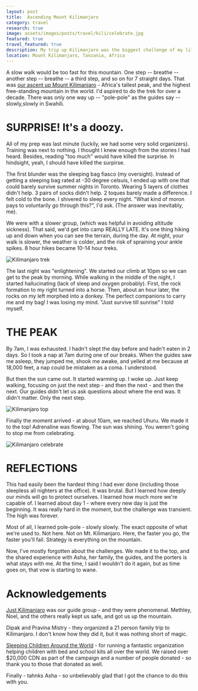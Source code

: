 ```yaml
---
layout: post
title:  Ascending Mount Kilimanjaro
category: travel
research: true
image: assets/images/posts/travel/kili/celebrate.jpg
featured: true
travel_featured: true
description: My trip up Kilimanjaro was the biggest challenge of my life, but I'd do it agian.
location: Mount Kilimanjaro, Tanzania, Africa
---
```


A slow walk would be too fast for this mountain. One step -- breathe -- another step -- breathe -- a third step, and so on for 7 straight days. That was [our ascent up Mount Kilimanjaro](https://youtu.be/4G02RIr5wmw) - Africa's tallest peak, and the highest free-standing mountain in the world. I'd aspired to do the trek for over a decade. There was only one way up -- "pole-pole" as the guides say -- slowly,slowly in Swahili.

# SURPRISE! It's a doozy.

All of my prep was last minute (luckily, we had some very solid organizers). Training was next to nothing. I thought I knew enough from the stories I had heard. Besides, reading "too much" would have killed the surprise. In hindsight, yeah, I should have killed the surpirse.

The first blunder was the sleeping bag fiasco (my oversight). Instead of getting a sleeping bag rated at -30 degree celsuis, I ended up with one that could barely survive summer nights in Toronto. Wearing 5 layers of clothes didn't help. 3 pairs of socks didn't help. 2 toques barely made a difference. I felt cold to the bone. I shivered to sleep every night. "What kind of moron pays to voluntarily go through this?", I'd ask. (The answer was inevitably, me).

We were with a slower group, (which was helpful in avoiding altitude sickness). That said, we'd get into camp REALLY LATE. It's one thing hiking up and down when you can see the terrain, during the day. At night, your walk is slower, the weather is colder, and the risk of spraining your ankle spikes. 8 hour hikes became 10-14 hour treks.

![Kilimanjaro trek]({{site.url}}/assets/images/posts/travel/kili/trek.jpg)

The last night was "enlightening". We started our climb at 10pm so we can get to the peak by morning. While walking in the middle of the night, I started hallucinating (lack of sleep and oxygen probably). First, the rock formation to my right turned into a horse. Then, about an hour later, the rocks on my left morphed into a donkey. The perfect companions to carry me and my bag! I was losing my mind. "Just survive till sunrise" I told myself.

# THE PEAK

By 7am, I was exhausted. I hadn't slept the day before and hadn't eaten in 2 days. So I took a nap at 7am during one of our breaks. When the guides saw me asleep, they jumped me, shook me awake, and yelled at me because at 18,000 feet, a nap could be mistaken as a coma. I understood.

But then the sun came out. It started warming up. I woke up. Just keep walking, focusing on just the next step - and then the next - and then the next. Our guides didn't let us ask questions about where the end was. It didn't matter. Only the next step.

![Kilimanjaro top]({{site.url}}/assets/images/posts/travel/kili/ash_top.jpg)

Finally the moment arrived - at about 10am, we reached Uhuru. We made it to the top! Adrenaline was flowing. The sun was shining. You weren't going to stop me from celebrating.

![Kilimanjaro celebrate]({{site.url}}/assets/images/posts/travel/kili/celebrate.jpg)

# REFLECTIONS

This had easily been the hardest thing I had ever done (including those sleepless all nighters at the office). It was brutal. But I learned how deeply our minds will go to protect ourselves. I learned how much more we're capable of. I learned about day 1 - where every new day is just the beginning. It was really hard in the moment, but the challenge was transient. The high was forever.

Most of all, I learned pole-pole - slowly slowly. The exact opposite of what we're used to. Not here. Not on Mt. Kilimanjaro. Here, the faster you go, the faster you'll fail. Strategy is everything on the mountain.

Now, I've mostly forgotten about the challenges. We made it to the top, and the shared experience with Asha, her family, the guides, and the porters is what stays with me. At the time, I said I wouldn't do it again, but as time goes on, that vow is starting to wane.

# Acknowledgements

[Just Kilimanjaro](http://www.just-kilimanjaro.com) was our guide group - and they were phenomenal. Methley, Noel, and the others really kept us safe, and got us up the mountain.

Dipak and Pravina Mistry - they organized a 21 person family trip to Kilimanjaro. I don't know how they did it, but it was nothing short of magic.

[Sleeping Children Around the World](http://scaw.org) - for running a fantastic organization helping children with bed and school kits all over the world. We raised over $20,000 CDN as part of the campaign and a number of people donated - so thank you to those that donated as well.

Finally - tahnks Asha - so unbelievably glad that I got the chance to do this with you.
